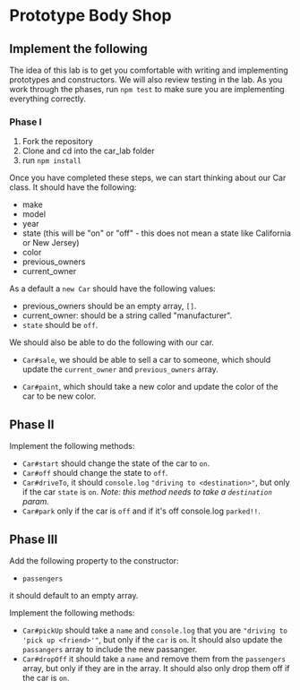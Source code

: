 # Prototype Body Shop
## Implement the following

The idea of this lab is to get you comfortable with writing and implementing prototypes and constructors. We will also review testing in the lab. As you work through the phases, run `npm test` to make sure you are implementing everything correctly.

### Phase I

1. Fork the repository
2. Clone and cd into the car_lab folder
3. run `npm install`

Once you have completed these steps, we can start thinking about our Car class. It should have the following:

* make
* model
* year
* state (this will be "on" or "off" - this does not mean a state like California or New Jersey)
* color
* previous_owners
* current_owner

As a default a `new Car` should have the following values:
* previous_owners should be an empty array, `[]`.
* current_owner: should be a string called "manufacturer".
* `state` should be `off`.

We should also be able to do the following with our car.

*  `Car#sale`, we should be able to sell a car to someone, which should update the `current_owner` and `previous_owners` array.

* `Car#paint`, which should take a new color and update the color of the car to be new color.


## Phase II

Implement the following methods:

* `Car#start` should change the state of the car to `on`.
* `Car#off` should change the state to `off`.
* `Car#driveTo`, it should `console.log` `"driving to <destination>"`, but only if the car `state` is `on`. *Note: this method needs to take a `destination` param.*
* `Car#park` only if the car is `off` and if it's off console.log `parked!!`.


## Phase III

Add the following property to the constructor:

* `passengers`

it should default to an empty array.

Implement the following methods:

* `Car#pickUp` should take a `name` and `console.log` that you are `"driving to 'pick up <friend>'"`, but only if the `car` is `on`. It should also update the `passangers` array to include the new passanger.
* `Car#dropOff` it should take a `name` and remove them from the `passengers` array, but only if they are in the array. It should also only drop them off if the car is `on`.








